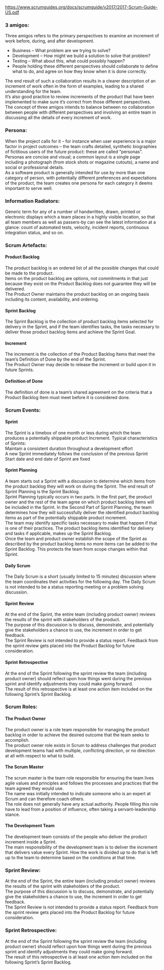https://www.scrumguides.org/docs/scrumguide/v2017/2017-Scrum-Guide-US.pdf  

### 3 amigos:  
Three amigos refers to the primary perspectives to examine an increment of work before, during, and after development.

- Business – What problem are we trying to solve?
- Development – How might we build a solution to solve that problem?
- Testing – What about this, what could possibly happen?
- People holding these different perspectives should collaborate to define what to do, and agree on how they know when it is done correctly.  

The end result of such a collaboration results in a clearer description of an increment of work often in the form of examples, leading to a shared understanding for the team.  
It’s also good practice to review increments of the product that have been implemented to make sure it’s correct from those different perspectives.  
The concept of three amigos intends to balance between no collaboration between people with different perspectives and involving an entire team in discussing all the details of every increment of work.  
 
### Persona:  
When the project calls for it – for instance when user experience is a major factor in project outcomes – the team crafts detailed, synthetic biographies of fictitious users of the future product: these are called “personas”.   
Personas are concise and visual; a common layout is a single page including a photograph (from stock shots or magazine cutouts), a name and social or professional details.  
As a software product is generally intended for use by more than one category of person, with potentially different preferences and expectations of the product, the team creates one persona for each category it deems important to serve well.  

### Information Radiators:   
Generic term for any of a number of handwritten, drawn, printed or electronic displays which a team places in a highly visible location, so that all team members as well as passers-by can see the latest information at a glance: count of automated tests, velocity, incident reports, continuous integration status, and so on.  

### Scrum Artefacts:  
#### Product Backlog
The product backlog is an ordered list of all the possible changes that could be made to the product.  
Items on the product backlog are options, not commitments in that just because they exist on the Product Backlog does not guarantee they will be delivered.  
The Product Owner maintains the product backlog on an ongoing basis including its content, availability, and ordering.  
#### Sprint Backlog  
The Sprint Backlog is the collection of product backlog items selected for delivery in the Sprint, and if the team identifies tasks, the tasks necessary to deliver those product backlog items and achieve the Sprint Goal.  
#### Increment  
The increment is the collection of the Product Backlog Items that meet the team’s Definition of Done by the end of the Sprint.  
The Product Owner may decide to release the increment or build upon it in future Sprints.  
#### Definition of Done  
The definition of done is a team’s shared agreement on the criteria that a Product Backlog Item must meet before it is considered done.  

### Scrum Events:  
#### Sprint  
The Sprint is a timebox of one month or less during which the team produces a potentially shippable product Increment. Typical characteristics of Sprints:  
Maintain a consistent duration throughout a development effort  
A new Sprint immediately follows the conclusion of the previous Sprint  
Start date and end date of Sprint are fixed  
#### Sprint Planning  
A team starts out a Sprint with a discussion to determine which items from the product backlog they will work on during the Sprint.  The end result of Sprint Planning is the Sprint Backlog.  
Sprint Planning typically occurs in two parts. In the first part, the product owner and the rest of the team agree on which product backlog items will be included in the Sprint.  In the Second Part of Sprint Planning, the team determines how they will successfully deliver the identified product backlog items as part of the potentially shippable product increment.  
The team may identify specific tasks necessary to make that happen if that is one of their practices.  The product backlog items identified for delivery and tasks if applicable, makes up the Sprint Backlog.  
Once the team and product owner establish the scope of the Sprint as described by the product backlog items no more items can be added to the Sprint Backlog. This protects the team from scope changes within that Sprint.
#### Daily Scrum  
The Daily Scrum is a short (usually limited to 15 minutes) discussion where the team coordinates their activities for the following day. The Daily Scrum is not intended to be a status reporting meeting or a problem solving discussion.  
#### Sprint Review  
At the end of the Sprint, the entire team (including product owner) reviews the results of the sprint with stakeholders of the product.  
The purpose of this discussion is to discuss, demonstrate, and potentially give the stakeholders a chance to use, the increment in order to get feedback.  
The Sprint Review is not intended to provide a status report.  Feedback from the sprint review gets placed into the Product Backlog for future consideration.  
#### Sprint Retrospective  
At the end of the Sprint following the sprint review the team (including product owner) should reflect upon how things went during the previous sprint and identify adjustments they could make going forward.  
The result of this retrospective is at least one action item included on the following Sprint’s Sprint Backlog.  
### Scrum Roles:  
#### The Product Owner  
The product owner is a role team responsible for managing the product backlog in order to achieve the desired outcome that the team seeks to accomplish.  
The product owner role exists in Scrum to address challenges that product development teams had with multiple, conflicting direction, or no direction at all with respect to what to build.  
#### The Scrum Master  
The scrum master is the team role responsible for ensuring the team lives agile values and principles and follows the processes and practices that the team agreed they would use.  
The name was initially intended to indicate someone who is an expert at Scrum and can therefore coach others.  
The role does not generally have any actual authority. People filling this role have to lead from a position of influence, often taking a servant-leadership stance.  
#### The Development Team  
The development team consists of the people who deliver the product increment inside a Sprint.  
The main responsibility of the development team is to deliver the increment that delivers value every Sprint. How the work is divided up to do that is left up to the team to determine based on the conditions at that time.  
### Sprint Review:  
At the end of the Sprint, the entire team (including product owner) reviews the results of the sprint with stakeholders of the product.  
The purpose of this discussion is to discuss, demonstrate, and potentially give the stakeholders a chance to use, the increment in order to get feedback.  
The Sprint Review is not intended to provide a status report.  Feedback from the sprint review gets placed into the Product Backlog for future consideration.  
### Sprint Retrospective:  
At the end of the Sprint following the sprint review the team (including product owner) should reflect upon how things went during the previous sprint and identify adjustments they could make going forward.  
The result of this retrospective is at least one action item included on the following Sprint’s Sprint Backlog.  
